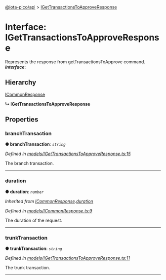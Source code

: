 [@iota-pico/api](../README.md) > [IGetTransactionsToApproveResponse](../interfaces/igettransactionstoapproveresponse.md)



# Interface: IGetTransactionsToApproveResponse


Represents the response from getTransactionsToApprove command.
*__interface__*: 


## Hierarchy


 [ICommonResponse](icommonresponse.md)

**↳ IGetTransactionsToApproveResponse**








## Properties
<a id="branchtransaction"></a>

###  branchTransaction

**●  branchTransaction**:  *`string`* 

*Defined in [models/IGetTransactionsToApproveResponse.ts:15](https://github.com/iotaeco/iota-pico-api/blob/72e857a/src/models/IGetTransactionsToApproveResponse.ts#L15)*



The branch transaction.




___

<a id="duration"></a>

###  duration

**●  duration**:  *`number`* 

*Inherited from [ICommonResponse](icommonresponse.md).[duration](icommonresponse.md#duration)*

*Defined in [models/ICommonResponse.ts:9](https://github.com/iotaeco/iota-pico-api/blob/72e857a/src/models/ICommonResponse.ts#L9)*



The duration of the request.




___

<a id="trunktransaction"></a>

###  trunkTransaction

**●  trunkTransaction**:  *`string`* 

*Defined in [models/IGetTransactionsToApproveResponse.ts:11](https://github.com/iotaeco/iota-pico-api/blob/72e857a/src/models/IGetTransactionsToApproveResponse.ts#L11)*



The trunk transaction.




___


